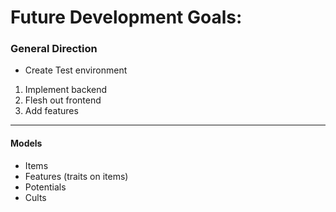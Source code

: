 # Future Development Goals:

### General Direction
* Create Test environment
1. Implement backend
2. Flesh out frontend
3. Add features

---

#### Models
- Items
- Features (traits on items)
- Potentials
- Cults